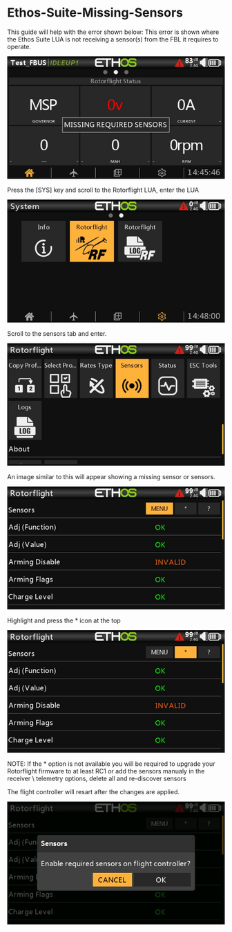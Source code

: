 # Ethos-Suite-Missing-Sensors


This guide will help with the error shown below:
This error is shown where the Ethos Suite LUA is not receiving a sensor(s) from the FBL it requires to operate.

![image](Background-3.jpg)

Press the [SYS] key and scroll to the Rotorflight LUA, enter the LUA

![image](Background-4.jpg)

Scroll to the sensors tab and enter.

![image](Background-8.jpg)

An image similar to this will appear showing a missing sensor or sensors.

![image](Background-7.jpg)

Highlight and press the * icon at the top

![image](Background-5.jpg)

NOTE: If the * option is not available you will be required to upgrade your Rotorflight firmware to at least RC1 or add the sensors manualy in the receiver \ telemetry options, delete all and re-discover sensors

The flight controller will resart after the changes are applied.

![image](Background-6.jpg)
